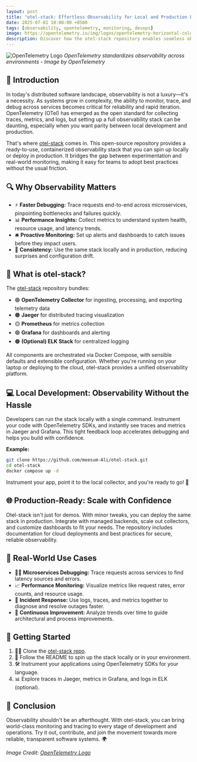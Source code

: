 ```yaml
---
layout: post
title: "otel-stack: Effortless Observability for Local and Production Environments"
date: 2025-07-01 10:00:00 +0500
tags: [observability, opentelemetry, monitoring, devops]
image: https://opentelemetry.io/img/logos/opentelemetry-horizontal-color.png
description: Discover how the otel-stack repository enables seamless observability with OpenTelemetry for both local development and production, empowering teams to monitor, trace, and debug distributed systems with ease.
---
```


![OpenTelemetry Logo](https://opentelemetry.io/img/logos/opentelemetry-horizontal-color.png)
*OpenTelemetry standardizes observability across environments - Image by OpenTelemetry*

## 🚀 Introduction

In today's distributed software landscape, observability is not a luxury—it's a necessity. As systems grow in complexity, the ability to monitor, trace, and debug across services becomes critical for reliability and rapid iteration. OpenTelemetry (OTel) has emerged as the open standard for collecting traces, metrics, and logs, but setting up a full observability stack can be daunting, especially when you want parity between local development and production.

That's where [otel-stack](https://github.com/meesum-Ali/otel-stack) comes in. This open-source repository provides a ready-to-use, containerized observability stack that you can spin up locally or deploy in production. It bridges the gap between experimentation and real-world monitoring, making it easy for teams to adopt best practices without the usual friction.

## 🔍 Why Observability Matters

- ⚡ **Faster Debugging:** Trace requests end-to-end across microservices, pinpointing bottlenecks and failures quickly.
- 📊 **Performance Insights:** Collect metrics to understand system health, resource usage, and latency trends.
- 🛎️ **Proactive Monitoring:** Set up alerts and dashboards to catch issues before they impact users.
- 🔄 **Consistency:** Use the same stack locally and in production, reducing surprises and configuration drift.

## 🧰 What is otel-stack?

The [otel-stack](https://github.com/meesum-Ali/otel-stack) repository bundles:
- 🟣 **OpenTelemetry Collector** for ingesting, processing, and exporting telemetry data
- 🟠 **Jaeger** for distributed tracing visualization
- 🟡 **Prometheus** for metrics collection
- 🟢 **Grafana** for dashboards and alerting
- 🟤 **(Optional) ELK Stack** for centralized logging

All components are orchestrated via Docker Compose, with sensible defaults and extensible configuration. Whether you're running on your laptop or deploying to the cloud, otel-stack provides a unified observability platform.

## 💻 Local Development: Observability Without the Hassle

Developers can run the stack locally with a single command. Instrument your code with OpenTelemetry SDKs, and instantly see traces and metrics in Jaeger and Grafana. This tight feedback loop accelerates debugging and helps you build with confidence.

**Example:**
```bash
git clone https://github.com/meesum-Ali/otel-stack.git
cd otel-stack
docker compose up -d
```
Instrument your app, point it to the local collector, and you're ready to go! 🎉

## 🌐 Production-Ready: Scale with Confidence

Otel-stack isn't just for demos. With minor tweaks, you can deploy the same stack in production. Integrate with managed backends, scale out collectors, and customize dashboards to fit your needs. The repository includes documentation for cloud deployments and best practices for secure, reliable observability.

## 🌟 Real-World Use Cases

- 🕵️‍♂️ **Microservices Debugging:** Trace requests across services to find latency sources and errors.
- 📈 **Performance Monitoring:** Visualize metrics like request rates, error counts, and resource usage.
- 🚨 **Incident Response:** Use logs, traces, and metrics together to diagnose and resolve outages faster.
- 🔬 **Continuous Improvement:** Analyze trends over time to guide architectural and process improvements.

## 🏁 Getting Started

1. 🧑‍💻 Clone the [otel-stack repo](https://github.com/meesum-Ali/otel-stack).
2. 📄 Follow the README to spin up the stack locally or in your environment.
3. 🛠️ Instrument your applications using OpenTelemetry SDKs for your language.
4. 📊 Explore traces in Jaeger, metrics in Grafana, and logs in ELK (optional).

## 🎯 Conclusion

Observability shouldn't be an afterthought. With otel-stack, you can bring world-class monitoring and tracing to every stage of development and operations. Try it out, contribute, and join the movement towards more reliable, transparent software systems. 🌍

*Image Credit: [OpenTelemetry Logo](https://opentelemetry.io/)* 
